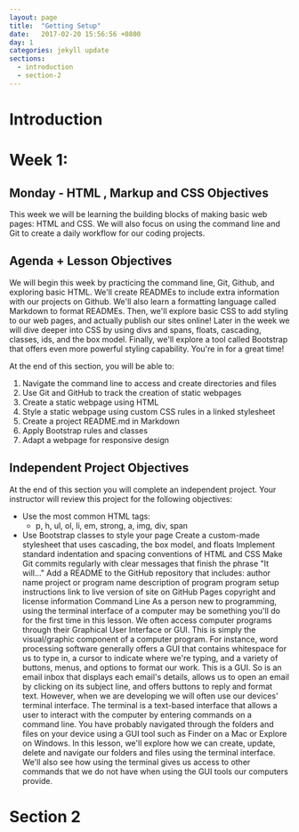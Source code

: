 ```yaml
---
layout: page
title:  "Getting Setup"
date:   2017-02-20 15:56:56 +0800
day: 1
categories: jekyll update
sections:
  - introduction
  - section-2
---
```

Introduction
======
# Week 1: 
## Monday - HTML , Markup and CSS Objectives
This week we will be learning the building blocks of making basic web pages: HTML and CSS. We will also focus on using the command line and Git to create a daily workflow for our coding projects.

## Agenda + Lesson Objectives

We will begin this week by practicing the command line, Git, Github, and exploring basic HTML. We'll create READMEs to include extra information with our projects on Github. We'll also learn a formatting language called Markdown to format READMEs. Then, we'll explore basic CSS to add styling to our web pages, and actually publish our sites online! Later in the week we will dive deeper into CSS by using divs and spans, floats, cascading, classes, ids, and the box model. Finally, we'll explore a tool called Bootstrap that offers even more powerful styling capability. You're in for a great time!

At the end of this section, you will be able to:
1. Navigate the command line to access and create directories and files
2. Use Git and GitHub to track the creation of static webpages
3. Create a static webpage using HTML
4. Style a static webpage using custom CSS rules in a linked stylesheet
5. Create a project README.md in Markdown
6. Apply Bootstrap rules and classes
7. Adapt a webpage for responsive design

## Independent Project Objectives
At the end of this section you will complete an independent project. Your instructor will review this project for the following objectives:

* Use the most common HTML tags:
  * p, h, ul, ol, li, em, strong, a, img, div, span
* Use Bootstrap classes to style your page
Create a custom-made stylesheet that uses cascading, the box model, and floats
Implement standard indentation and spacing conventions of HTML and CSS
Make Git commits regularly with clear messages that finish the phrase "It will…"
Add a README to the GitHub repository that includes:
author name
project or program name
description of program
program setup instructions
link to live version of site on GitHub Pages
copyright and license information
Command Line
As a person new to programming, using the terminal interface of a computer may be something you'll do for the first time in this lesson.
We often access computer programs through their Graphical User Interface or GUI. This is simply the visual/graphic component of a computer program. For instance, word processing software generally offers a GUI that contains whitespace for us to type in, a cursor to indicate where we're typing, and a variety of buttons, menus, and options to format our work. This is a GUI. So is an email inbox that displays each email's details, allows us to open an email by clicking on its subject line, and offers buttons to reply and format text.
However, when we are developing we will often use our devices' terminal interface. The terminal is a text-based interface that allows a user to interact with the computer by entering commands on a command line. You have probably navigated through the folders and files on your device using a GUI tool such as Finder on a Mac or Explore on Windows. In this lesson, we'll explore how we can create, update, delete and navigate our folders and files using the terminal interface. We'll also see how using the terminal gives us access to other commands that we do not have when using the GUI tools our computers provide.

Section 2
======
